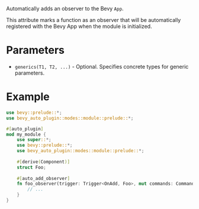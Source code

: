 Automatically adds an observer to the Bevy `App`.

This attribute marks a function as an observer that will be automatically registered with the Bevy App when the module is initialized.

# Parameters
- `generics(T1, T2, ...)` - Optional. Specifies concrete types for generic parameters.

# Example
```rust
use bevy::prelude::*;
use bevy_auto_plugin::modes::module::prelude::*;

#[auto_plugin]
mod my_module {
    use super::*;
    use bevy::prelude::*;
    use bevy_auto_plugin::modes::module::prelude::*;
    
    #[derive(Component)]
    struct Foo;
    
    #[auto_add_observer]
    fn foo_observer(trigger: Trigger<OnAdd, Foo>, mut commands: Commands) {
        // ...
    }
}
```
